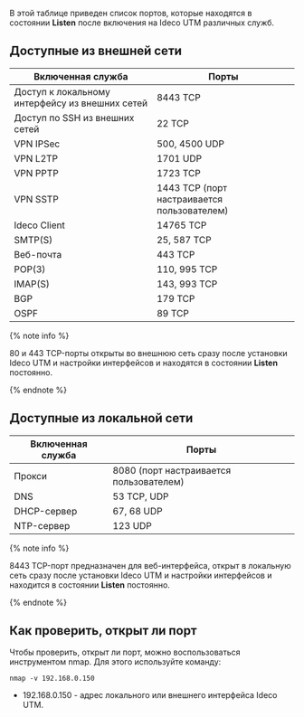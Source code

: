 В этой таблице приведен список портов, которые находятся в состоянии **Listen** после включения на Ideco UTM различных служб.

## Доступные из внешней сети 

| Включенная служба   | Порты   |
|----------|----------|
| Доступ к локальному интерфейсу из внешних сетей | 8443 TCP |
| Доступ по SSH из внешних сетей | 22 TCP |
| VPN IPSec | 500, 4500 UDP |
| VPN L2TP |  1701 UDP |
| VPN PPTP |  1723 TCP |
| VPN SSTP |  1443 TCP (порт настраивается пользователем) |
| Ideco Client | 14765 TCP |
| SMTP(S) | 25, 587 TCP |
| Веб-почта | 443 TCP |
| POP(3) | 110, 995 TCP |
| IMAP(S) | 143, 993 TCP |
| BGP | 179 TCP |
| OSPF | 89 TCP |

{% note info %}

80 и 443 TCP-порты открыты во внешнюю сеть сразу после установки Ideco UTM и настройки интерфейсов и находятся в состоянии **Listen** постоянно.

{% endnote %}

## Доступные из локальной сети

| Включенная служба   | Порты   |
|----------|----------|
| Прокси | 8080 (порт настраивается пользователем) |
| DNS | 53 TCP, UDP |
| DHCP-сервер | 67, 68 UDP |
| NTP-сервер | 123 UDP |

{% note info %}

8443 TCP-порт предназначен для веб-интерфейса, открыт в локальную сеть сразу после установки Ideco UTM и настройки интерфейсов и находится в состоянии **Listen** постоянно.

{% endnote %}

## Как проверить, открыт ли порт

Чтобы проверить, открыт ли порт, можно воспользоваться инструментом nmap. Для этого используйте команду:

```
nmap -v 192.168.0.150
```

* 192.168.0.150 - адрес локального или внешнего интерфейса Ideco UTM. 
